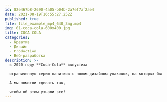 ```yaml
---
id: 82e467b8-2690-4a05-b04b-2a7ef7af2ae4
date: 2021-08-19T16:55:27.252Z
published: true
file: file_example_mp4_640_3mg.mp4
img: 01-coca-cola-600x400.jpg
title: COCA COLA
categories:
  - Креатив
  - Дизайн
  - Production
  - Веб-разработка
description: >-
  в 2020 году **Coca-Cola** выпустила 

  ограниченную серию напитков с новым дизайном упаковок, на которых были написаны необычные комплименты. 

  А мы помогли сделать так, 

  чтобы об этом узнали все!
---
```

